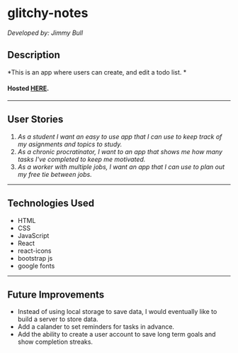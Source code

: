 # glitchy-notes
*Developed by: Jimmy Bull*
## Description
*This is an app where users can create, and edit a todo list. *
#### Hosted [HERE](https://glitchy-cat.github.io/glitchy-notes/  "glitchy-notes").
___
## User Stories
1. *As a student I want an easy to use app that I can use to keep track of my asignments and topics to study.*
2. *As a chronic procratinator, I want to an app that shows me how many tasks I've completed to keep me motivated.*
3. *As a worker with multiple jobs, I want an app that I can use to plan out my free tie between jobs.*
___
## Technologies Used
* HTML
* CSS
* JavaScript
* React
* react-icons
* bootstrap js
* google fonts
___
## Future Improvements
* Instead of using local storage to save data, I would eventually like to build a server to store data.
* Add a calander to set reminders for tasks in advance.
* Add the ability to create a user account to save long term goals and show completion streaks.

